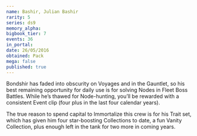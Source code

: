```yaml
---
name: Bashir, Julian Bashir
rarity: 5
series: ds9
memory_alpha:
bigbook_tier: 7
events: 36
in_portal:
date: 26/05/2016
obtained: Pack
mega: false
published: true
---
```


Bondshir has faded into obscurity on Voyages and in the Gauntlet, so his best remaining opportunity for daily use is for solving Nodes in Fleet Boss Battles. While he’s thawed for Node-hunting, you’ll be rewarded with a consistent Event clip (four plus in the last four calendar years). 

The true reason to spend capital to Immortalize this crew is for his Trait set, which has given him four star-boosting Collections to date, a fun Vanity Collection, plus enough left in the tank for two more in coming years.
